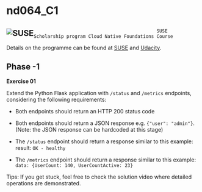 # nd064_C1
 
## <a href="https://www.suse.com/" ><img src="https://www.suse.com/assets/img/suse-white-logo-green.svg" style="float:left; max-width: 80px; display: inline" alt="SUSE"/></a>  
  
  
  
                                                 SUSE Scholarship program Cloud Native Foundations Course 
                                             


  
  
Details on the programme can be found at [SUSE](https://www.suse.com/c/suse-sponsors-300-scholarships-in-cloud-native-education-src/) and [Udacity](https://www.udacity.com/scholarships/suse-cloud-native-foundations-scholarship).
 

## Phase -1


**Exercise 01**

Extend the Python Flask application with `/status` and `/metrics` endpoints, considering the following requirements:

   - Both endpoints should return an HTTP 200 status code
    
   - Both endpoints should return a JSON response e.g. `{"user": "admin"}`. (Note: the JSON response can be hardcoded at this stage)
    
   - The `/status` endpoint should return a response similar to this example: result: `OK - healthy`
    
   - The `/metrics` endpoint should return a response similar to this example: `data: {UserCount: 140, UserCountActive: 23}`

Tips: If you get stuck, feel free to check the solution video where detailed operations are demonstrated.

